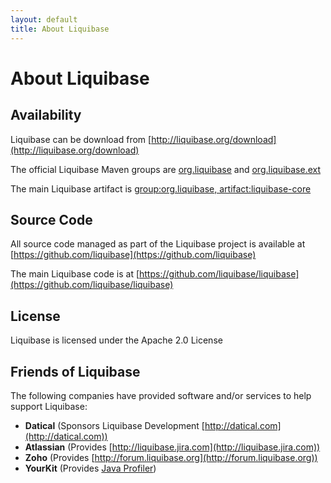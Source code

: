 ```yaml
---
layout: default
title: About Liquibase
---
```


# About Liquibase #

## Availability ##

Liquibase can be download from [http://liquibase.org/download](http://liquibase.org/download)

The official Liquibase Maven groups are [org.liquibase](http://search.maven.org/#search%7Cga%7C1%7Cg%3A%22org.liquibase%22) and [org.liquibase.ext](http://search.maven.org/#search%7Cga%7C1%7Cg%3A%22org.liquibase.ext%22)

The main Liquibase artifact is [group:org.liquibase, artifact:liquibase-core](http://search.maven.org/#search%7Cga%7C1%7Ca%3A%22liquibase-core%22)

## Source Code ##

All source code managed as part of the Liquibase project is available at [https://github.com/liquibase](https://github.com/liquibase)

The main Liquibase code is at [https://github.com/liquibase/liquibase](https://github.com/liquibase/liquibase)

## License ##

Liquibase is licensed under the Apache 2.0 License

## Friends of Liquibase ##

The following companies have provided software and/or services to help support Liquibase:

- **Datical** (Sponsors Liquibase Development [http://datical.com](http://datical.com))
- **Atlassian** (Provides [http://liquibase.jira.com](http://liquibase.jira.com))
- **Zoho** (Provides [http://forum.liquibase.org](http://forum.liquibase.org))
- **YourKit** (Provides [Java Profiler](http://yourkit.com))